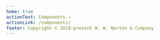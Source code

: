 ```yaml
---
home: true
actionText: Components →
actionLink: /components/
footer: Copyright © 2019-present W. W. Norton & Company
---
```

